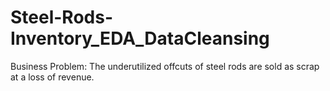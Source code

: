 # Steel-Rods-Inventory_EDA_DataCleansing
Business Problem: The underutilized offcuts of steel rods are sold as scrap at a loss of revenue.
